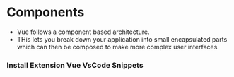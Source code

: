 # Components
<ul>
    <li>Vue follows a component based architecture.</li>
    <li>THis lets you break down your application into small encapsulated parts which can then be composed to make more complex user interfaces.</li>
</ul>



### Install Extension Vue VsCode Snippets